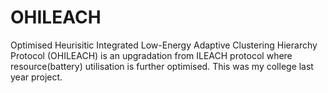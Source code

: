 # OHILEACH
Optimised Heurisitic Integrated Low-Energy Adaptive Clustering Hierarchy Protocol (OHILEACH) is an upgradation from ILEACH protocol where resource(battery) utilisation is further optimised. This was my college last year project.
